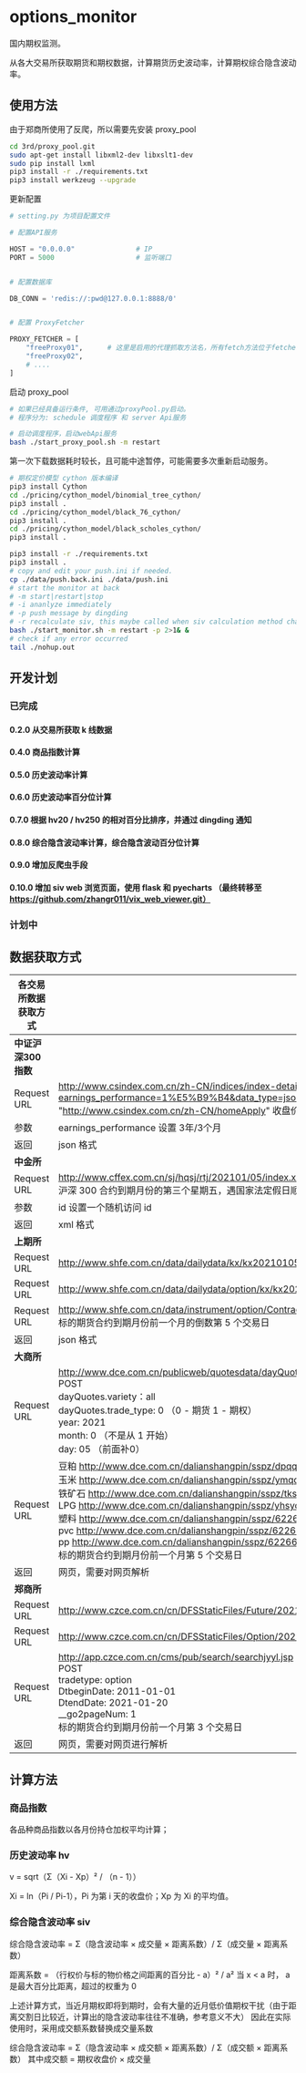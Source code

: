 # options_monitor
国内期权监测。

从各大交易所获取期货和期权数据，计算期货历史波动率，计算期权综合隐含波动率。


## 使用方法
由于郑商所使用了反爬，所以需要先安装 proxy_pool
```bash
cd 3rd/proxy_pool.git
sudo apt-get install libxml2-dev libxslt1-dev
sudo pip install lxml
pip3 install -r ./requirements.txt
pip3 install werkzeug --upgrade
```
更新配置
```python
# setting.py 为项目配置文件

# 配置API服务

HOST = "0.0.0.0"               # IP
PORT = 5000                    # 监听端口


# 配置数据库

DB_CONN = 'redis://:pwd@127.0.0.1:8888/0'


# 配置 ProxyFetcher

PROXY_FETCHER = [
    "freeProxy01",      # 这里是启用的代理抓取方法名，所有fetch方法位于fetcher/proxyFetcher.py
    "freeProxy02",
    # ....
]
```
启动 proxy_pool
```bash
# 如果已经具备运行条件, 可用通过proxyPool.py启动。
# 程序分为: schedule 调度程序 和 server Api服务

# 启动调度程序，启动webApi服务
bash ./start_proxy_pool.sh -m restart
```

第一次下载数据耗时较长，且可能中途暂停，可能需要多次重新启动服务。

```bash
# 期权定价模型 cython 版本编译
pip3 install Cython
cd ./pricing/cython_model/binomial_tree_cython/
pip3 install .
cd ./pricing/cython_model/black_76_cython/
pip3 install .
cd ./pricing/cython_model/black_scholes_cython/
pip3 install .
```
```bash
pip3 install -r ./requirements.txt
pip3 install .
# copy and edit your push.ini if needed.
cp ./data/push.back.ini ./data/push.ini
# start the monitor at back
# -m start|restart|stop
# -i ananlyze immediately
# -p push message by dingding
# -r recalculate siv, this maybe called when siv calculation method changed
bash ./start_monitor.sh -m restart -p 2>1& &
# check if any error occurred
tail ./nohup.out
```

## 开发计划
### 已完成
#### 0.2.0 从交易所获取 k 线数据
#### 0.4.0 商品指数计算
#### 0.5.0 历史波动率计算
#### 0.6.0 历史波动率百分位计算
#### 0.7.0 根据 hv20 / hv250 的相对百分比排序，并通过 dingding 通知
#### 0.8.0 综合隐含波动率计算，综合隐含波动百分位计算
#### 0.9.0 增加反爬虫手段
#### 0.10.0 增加 siv web 浏览页面，使用 flask 和 pyecharts （最终转移至 https://github.com/zhangr011/vix_web_viewer.git）
### 计划中

## 数据获取方式

| 各交易所数据获取方式 | |
|---------------|--------------------------------------------------------------|
| **中证沪深300指数** | |
| Request URL | http://www.csindex.com.cn/zh-CN/indices/index-detail/000300?earnings_performance=1%E5%B9%B4&data_type=json<br />"http://www.csindex.com.cn/zh-CN/homeApply" 收盘价更新更及时 |
| 参数 | earnings_performance 设置 3年/3个月 |
| 返回 | json 格式 |
| **中金所** | |
| Request URL | http://www.cffex.com.cn/sj/hqsj/rtj/202101/05/index.xml?id=0<br />沪深 300 合约到期月份的第三个星期五，遇国家法定假日顺延 |
| 参数 | id 设置一个随机访问 id |
| 返回 | xml 格式 |
| **上期所** | |
| Request URL | http://www.shfe.com.cn/data/dailydata/kx/kx20210105.dat |
| Request URL | http://www.shfe.com.cn/data/dailydata/option/kx/kx20210105.dat |
| Request URL | http://www.shfe.com.cn/data/instrument/option/ContractBaseInfo20210105.dat<br />标的期货合约到期月份前一个月的倒数第 5 个交易日 |
| 返回 | json 格式 |
| **大商所** | |
| Request URL | http://www.dce.com.cn/publicweb/quotesdata/dayQuotesCh.html<br />POST<br />dayQuotes.variety：all<br />dayQuotes.trade_type: 0 （0 - 期货 1 - 期权）<br />year: 2021<br />month: 0 （不是从 1 开始）<br />day: 05 （前面补0） |
| Request URL | 豆粕 http://www.dce.com.cn/dalianshangpin/sspz/dpqq/index.html <br />玉米 http://www.dce.com.cn/dalianshangpin/sspz/ymqq/index.html <br />铁矿石 http://www.dce.com.cn/dalianshangpin/sspz/tksqq21/index.html <br />LPG http://www.dce.com.cn/dalianshangpin/sspz/yhsyqqq/index.html <br />塑料 http://www.dce.com.cn/dalianshangpin/sspz/6226615/index.html <br />pvc http://www.dce.com.cn/dalianshangpin/sspz/6226619/index.html <br />pp http://www.dce.com.cn/dalianshangpin/sspz/6226623/index.html <br />标的期货合约到期月份前一个月第 5 个交易日 |
| 返回 | 网页，需要对网页解析 |
| **郑商所** | |
| Request URL | http://www.czce.com.cn/cn/DFSStaticFiles/Future/2021/20210105/FutureDataDaily.htm
| Request URL | http://www.czce.com.cn/cn/DFSStaticFiles/Option/2021/20210105/OptionDataDaily.htm
| Request URL | http://app.czce.com.cn/cms/pub/search/searchjyyl.jsp<br /> POST<br />tradetype: option<br />DtbeginDate: 2011-01-01<br />DtendDate: 2021-01-20<br />__go2pageNum: 1 <br />标的期货合约到期月份前一个月第 3 个交易日 |
| 返回 | 网页，需要对网页进行解析 |

## 计算方法
### 商品指数
各品种商品指数以各月份持仓加权平均计算；
### 历史波动率 hv
v = sqrt（Σ（Xi - Xp）² / （n - 1））

Xi = ln（Pi / Pi-1），Pi 为第 i 天的收盘价；Xp 为 Xi 的平均值。
### 综合隐含波动率 siv
综合隐含波动率 = Σ（隐含波动率 × 成交量 × 距离系数）/ Σ（成交量 × 距离系数）

距离系数 = （行权价与标的物价格之间距离的百分比 - a）² / a² 当 x < a 时， a 是最大百分比距离，超过的权重为 0

上述计算方式，当近月期权即将到期时，会有大量的近月低价值期权干扰（由于距离交割日比较近，计算出的隐含波动率往往不准确，参考意义不大）
因此在实际使用时，采用成交额系数替换成交量系数

综合隐含波动率 = Σ（隐含波动率 × 成交额 × 距离系数）/ Σ（成交额 × 距离系数）
其中成交额 = 期权收盘价 × 成交量
